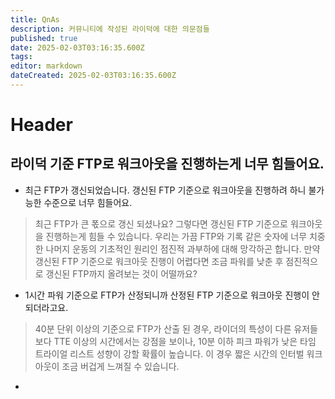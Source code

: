 ```yaml
---
title: QnAs
description: 커뮤니티에 작성된 라이덕에 대한 의문점들
published: true
date: 2025-02-03T03:16:35.600Z
tags: 
editor: markdown
dateCreated: 2025-02-03T03:16:35.600Z
---
```


# Header

## 라이덕 기준 FTP로 워크아웃을 진행하는게 너무 힘들어요.

* 최근 FTP가 갱신되었습니다. 갱신된 FTP 기준으로 워크아웃을 진행하려 하니 불가능한 수준으로 너무 힘들어요.
> 최근 FTP가 큰 폯으로 갱신 되셨나요? 그렇다면 갱신된 FTP 기준으로 워크아웃을 진행하는게 힘들 수 있습니다. 우리는 가끔 FTP와 기록 같은 숫자에 너무 치중한 나머지 운동의 기초적인 원리인 점진적 과부하에 대해 망각하곤 합니다. 만약 갱신된 FTP 기준으로 워크아웃 진행이 어렵다면 조금 파워를 낮춘 후 점진적으로 갱신된 FTP까지 올려보는 것이 어떨까요?

* 1시간 파워 기준으로 FTP가 산정되니까 산정된 FTP 기준으로 워크아웃 진행이 안되더라고요.
> 40분 단위 이상의 기준으로 FTP가 산출 된 경우, 라이더의 특성이 다른 유저들 보다 TTE 이상의 시간에서는 강점을 보이나, 10분 이하 피크 파워가 낮은 타임 트라이얼 리스트 성향이 강할 확률이 높습니다. 이 경우 짧은 시간의 인터벌 워크아웃이 조금 버겁게 느껴질 수 있습니다. 


* 